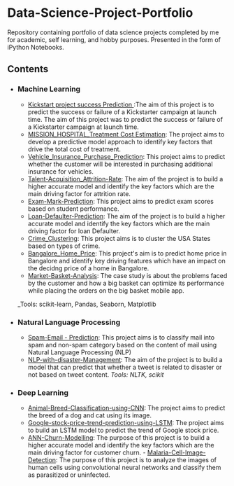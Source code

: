 # Data-Science-Project-Portfolio

Repository containing portfolio of data science projects completed by me for academic, self learning, and hobby purposes. Presented in the form of iPython Notebooks.


## Contents

- ### Machine Learning

	- [Kickstart project success Prediction ](https://github.com/jitusharma7/Kickstart_project_Prediction):The aim of this project is to predict the success or failure of a Kickstarter campaign at launch time. The aim of this project was to predict the success or failure of a Kickstarter campaign at launch time. 
	- [MISSION_HOSPITAL_Treatment Cost Estimation](https://github.com/jitusharma7/MISSION-HOSPITAL-CASE-STUDY-ANALYSIS): The project aims to develop a predictive model approach to identify key factors that drive the total cost of treatment.
	- [Vehicle_Insurance_Purchase_Prediction](https://github.com/jitusharma7/Vehicle-Insurance_Purchase_Prediction): This project aims to predict whether the customer will be interested in purchasing additional insurance for vehicles.
	- [Talent-Acquisition_Attrition-Rate](https://github.com/jitusharma7/Talent-Acquisition_Attrition-Rate): The aim of the project is to build a higher accurate model and identify the key factors which are the main driving factor for attrition rate.
	- [Exam-Mark-Prediction](https://github.com/jitusharma7/Exam-Mark-Prediction): This project aims to predict exam scores based on student performance.
	- [Loan-Defaulter-Prediction](https://github.com/jitusharma7/Loan-Defaulter-Prediction):  The aim of the project is to build a higher accurate model and identify the key factors which are the main driving factor for loan Defaulter.
	- [Crime_Clustering](https://github.com/jitusharma7/Crime_Clustering):  This project aims is to cluster the USA States based on types of crime.
	- [Bangalore_Home_Price](https://github.com/jitusharma7/Bangalore_Home_Price):  This project's aim is to predict home price in Bangalore and identify key driving features which have an impact on the decidng price of a home in Bangalore.
	- [Market-Basket-Analysis](https://github.com/jitusharma7/Market-Basket-Analysis):  The case study is about the problems faced by the customer and how a big basket can optimize its performance while placing the orders on the big basket mobile app.

	_Tools: scikit-learn, Pandas, Seaborn, Matplotlib

- ### Natural Language Processing

	- [Spam-Email - Prediction](https://github.com/jitusharma7/Spam-Email-_-NLP): This project aims is to classify mail into spam and non-spam category based on the content of mail using Natural Language Processing (NLP)
	- [NLP-with-disaster-Management](https://github.com/jitusharma7/NLP-with-disaster-Management): The aim of the project is to build a model that can predict that whether a tweet is related to disaster or not based on tweet content.
	_Tools: NLTK, scikit_

- ### Deep Learning


     - [Animal-Breed-Classification-using-CNN](https://github.com/jitusharma7/Animal-Breed-Classification-using-CNN): The project aims to predict the breed of a dog and cat using its image.
     - [Google-stock-price-trend-prediction-using-LSTM](https://github.com/jitusharma7/Google-stock-price-trend-prediction-using-LSTM): The project aims to build an LSTM model to predict the trend of Google stock price.
     - [ANN-Churn-Modelling](https://github.com/jitusharma7/ANN-Churn-Modelling-): The purpose of this project is to build a higher accurate model and identify the key factors which are the main driving factor for customer churn.
      - [Malaria-Cell-Image-Detection](https://github.com/jitusharma7/Malaria-Cell-Image-Detection): The purpose of this project is to analyze the images of human cells using convolutional neural networks and classify them as parasitized or uninfected.

